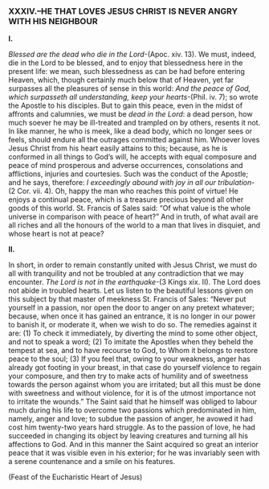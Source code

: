 
### XXXIV.–HE THAT LOVES JESUS CHRIST IS NEVER ANGRY WITH HIS NEIGHBOUR

**I.**

_Blessed are the dead who die in the Lord_-(Apoc. xiv. 13). We must, indeed, die in the Lord to be blessed, and to enjoy that blessedness here in the present life: we mean, such blessedness as can be had before entering Heaven, which, though certainly much below that of Heaven, yet far surpasses all the pleasures of sense in this world: _And the peace of God, which surpasseth all understanding, keep your hearts_-(PhiI. iv. 7); so wrote the Apostle to his disciples. But to gain this peace, even in the midst of affronts and calumnies, we must be _dead in the Lord_: a dead person, how much soever he may be ill-treated and trampled on by others, resents it not. In like manner, he who is meek, like a dead body, which no longer sees or feels, should endure all the outrages committed against him. Whoever loves Jesus Christ from his heart easily attains to this; because, as he is conformed in all things to God’s will, he accepts with equal composure and peace of mind prosperous and adverse occurrences, consolations and afflictions, injuries and courtesies. Such was the conduct of the Apostle; and he says, therefore: _I exceedingly abound with joy in all our tribulation_-(2 Cor. vii. 4). Oh, happy the man who reaches this point of virtue! He enjoys a continual peace, which is a treasure precious beyond all other goods of this world. St. Francis of Sales said: “Of what value is the whole universe in comparison with peace of heart?” And in truth, of what avail are all riches and all the honours of the world to a man that lives in disquiet, and whose heart is not at peace?

**II.**

In short, in order to remain constantly united with Jesus Christ, we must do all with tranquility and not be troubled at any contradiction that we may encounter. _The Lord is not in the earthquake_-(3 Kings xix. II). The Lord does not abide in troubled hearts. Let us listen to the beautiful lessons given on this subject by that master of meekness St. Francis of Sales: “Never put yourself in a passion, nor open the door to anger on any pretext whatever; because, when once it has gained an entrance, it is no longer in our power to banish it, or moderate it, when we wish to do so. The remedies against it are: (1) To check it immediately, by diverting the mind to some other object, and not to speak a word; (2) To imitate the Apostles when they beheld the tempest at sea, and to have recourse to God, to Whom it belongs to restore peace to the soul; (3) If you feel that, owing to your weakness, anger has already got footing in your breast, in that case do yourself violence to regain your composure, and then try to make acts of humility and of sweetness towards the person against whom you are irritated; but all this must be done with sweetness and without violence, for it is of the utmost importance not to irritate the wounds.” The Saint said that he himself was obliged to labour much during his life to overcome two passions which predominated in him, namely, anger and love; to subdue the passion of anger, he avowed it had cost him twenty-two years hard struggle. As to the passion of love, he had succeeded in changing its object by leaving creatures and turning all his affections to God. And in this manner the Saint acquired so great an interior peace that it was visible even in his exterior; for he was invariably seen with a serene countenance and a smile on his features.


(Feast of the Eucharistic Heart of Jesus)

